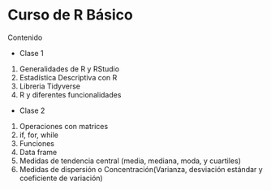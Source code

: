 # Curso de R Básico
Contenido

* Clase 1
1. Generalidades de R y RStudio
2. Estadística Descriptiva con R
3. Libreria Tidyverse
4. R y diferentes funcionalidades

* Clase 2
1. Operaciones con matrices
2. if, for, while
3. Funciones
4. Data frame
5. Medidas de tendencia central (media, mediana, moda, y cuartiles)
6. Medidas de dispersión o Concentración(Varianza, desviación estándar y coeficiente de variación)

